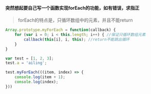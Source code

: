 #### 突然想起要自己写一个函数实现forEach的功能，如有错误，求指正

> forEach的特点是，只循环数组中的元素，并且不能return

```javascript
Array.prototype.myForEach = function(callback) {
    for (var i = 0; i < this.length; i++) { //保证只循环数组元素
        callback(this[i], i, this); //return不能跳出循环
    }
}

var test = [1, 2, 3];
test.a = 'ailing';

test.myForEach(((item, index) => {
    console.log(item + 1);
    console.log(index);
}))
```
